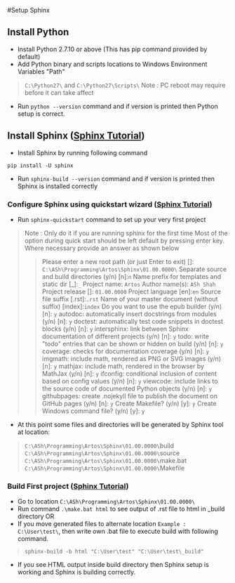#Setup Sphinx

## Install Python
* Install Python 2.7.10 or above (This has pip command provided by default)
* Add Python binary and scripts locations to Windows Environment Variables "Path"
> `C:\Python27\` and `C:\Python27\Scripts\`
> Note : PC reboot may require before it can take affect
* Run `python --version` command and if version is printed then Python setup is correct.

## Install Sphinx ([Sphinx Tutorial](http://www.sphinx-doc.org/en/1.7/tutorial.html))
* Install Sphinx by running following command
```
pip install -U sphinx
```
* Run `sphinx-build --version` command and if version is printed then Sphinx is installed correctly

### Configure Sphinx using quickstart wizard ([Sphinx Tutorial](http://www.sphinx-doc.org/en/1.7/tutorial.html))
* Run `sphinx-quickstart` command to set up your very first project
> Note : Only do it if you are running sphinx for the first time
> Most of the option during quick start should be left default by pressing enter key.
> Where necessary provide an answer as shown below
> > Please enter a new root path (or just Enter to exit) []: `C:\ASh\Programming\Artos\Sphinx\01.00.0000\`
> > Separate source and build directories (y/n) [n]:`n`
> > Name prefix for templates and static dir [\_]:`_`
> > Project name: `Artos`
> > Author name(s): `ASh Shah`
> > Project release []: `01.00.0000`
> > Project language [en]:`en`
> > Source file suffix [.rst]:`.rst`
> > Name of your master document (without suffix) [index]:`index`
> > Do you want to use the epub builder (y/n) [n]: `y`
> > autodoc: automatically insert docstrings from modules (y/n) [n]: `y`
> > doctest: automatically test code snippets in doctest blocks (y/n) [n]: `y`
> > intersphinx: link between Sphinx documentation of different projects (y/n) [n]: `y`
> > todo: write "todo" entries that can be shown or hidden on build (y/n) [n]: `y`
> > coverage: checks for documentation coverage (y/n) [n]: `y`
> > imgmath: include math, rendered as PNG or SVG images (y/n) [n]: `y`
> > mathjax: include math, rendered in the browser by MathJax (y/n) [n]: `y`
> > ifconfig: conditional inclusion of content based on config values (y/n) [n]: `y`
> > viewcode: include links to the source code of documented Python objects (y/n) [n]: `y`
> > githubpages: create .nojekyll file to publish the document on GitHub pages (y/n) [n]: `y`
> > Create Makefile? (y/n) [y]: `y`
> > Create Windows command file? (y/n) [y]: `y`

* At this point some files and directories will be generated by Sphinx tool at location:
> `C:\ASh\Programming\Artos\Sphinx\01.00.0000\`build
> `C:\ASh\Programming\Artos\Sphinx\01.00.0000\`source
> `C:\ASh\Programming\Artos\Sphinx\01.00.0000\`make.bat
> `C:\ASh\Programming\Artos\Sphinx\01.00.0000\`Makefile

### Build First project ([Sphinx Tutorial](http://www.sphinx-doc.org/en/1.7/tutorial.html))
* Go to location `C:\ASh\Programming\Artos\Sphinx\01.00.0000\`
* Run command `.\make.bat html` to see output of .rst file to html in _build directory
OR
* If you move generated files to alternate location `Example : C:\User\test\`, then write own .bat file to execute build with following command.
> `sphinx-build -b html "C:\User\test" "C:\User\test\_build"`
* If you see HTML output inside build directory then Sphinx setup is working and Sphinx is building correctly.

